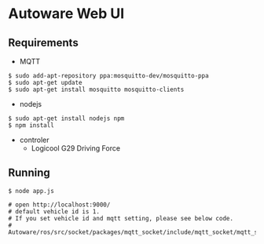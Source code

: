 # Autoware Web UI

## Requirements

- MQTT
```
$ sudo add-apt-repository ppa:mosquitto-dev/mosquitto-ppa
$ sudo apt-get update
$ sudo apt-get install mosquitto mosquitto-clients
```

- nodejs
```
$ sudo apt-get install nodejs npm
$ npm install
```

- controler
  - Logicool G29 Driving Force

## Running
```
$ node app.js

# open http://localhost:9000/
# default vehicle id is 1.
# If you set vehicle id and mqtt setting, please see below code.
# Autoware/ros/src/socket/packages/mqtt_socket/include/mqtt_socket/mqtt_setting.hpp
```
